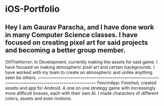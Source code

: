 # iOS-Portfolio
Hey I am Gaurav Paracha, and I have done work in many Computer Science classes. I have focused on creating pixel art for said projects and becoming a better group member. 
---------------------------------------------------------------------------------------------------------
OhTheHorror: In Development, currently making the assets for said game. I have focused on making atmospheric pixel art and certain backgrounds. I have worked with my team to create an atmospheric and unlike anything seen be others.
**---------------------------------------------------------------------------------------------------------**
FencinApp: Finished, created assets and app for Android. A one on one strategy game with increasingly more difficult bosses, each with their own AI. I made characters of different colors, assets and even motions.
